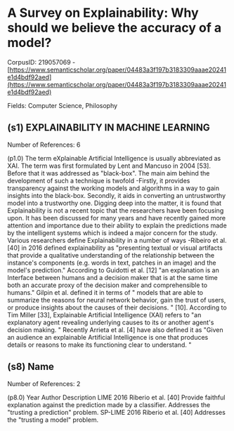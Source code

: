 # A Survey on Explainability: Why should we believe the accuracy of a model?

CorpusID: 219057069 - [https://www.semanticscholar.org/paper/04483a3f197b3183309aaae20241e1d4bdf92aed](https://www.semanticscholar.org/paper/04483a3f197b3183309aaae20241e1d4bdf92aed)

Fields: Computer Science, Philosophy

## (s1) EXPLAINABILITY IN MACHINE LEARNING
Number of References: 6

(p1.0) The term eXplainable Artificial Intelligence is usually abbreviated as XAI. The term was first formulated by Lent and Mancuso in 2004 [53]. Before that it was addressed as "black-box". The main aim behind the development of such a technique is twofold -Firstly, it provides transparency against the working models and algorithms in a way to gain insights into the black-box. Secondly, it aids in converting an untrustworthy model into a trustworthy one. Digging deep into the matter, it is found that Explainability is not a recent topic that the researchers have been focusing upon. It has been discussed for many years and have recently gained more attention and importance due to their ability to explain the predictions made by the intelligent systems which is indeed a major concern for the study. Various researchers define Explainability in a number of ways -Ribeiro et al. [40] in 2016 defined explainability as "presenting textual or visual artifacts that provide a qualitative understanding of the relationship between the instance's components (e.g. words in text, patches in an image) and the model's prediction." According to Guidotti et al. [12] "an explanation is an Interface between humans and a decision maker that is at the same time both an accurate proxy of the decision maker and comprehensible to humans." Gilpin et al. defined it in terms of " models that are able to summarize the reasons for neural network behavior, gain the trust of users, or produce insights about the causes of their decisions. " [10]. According to Tim Miller [33], Explainable Artificial Intelligence (XAI) refers to "an explanatory agent revealing underlying causes to its or another agent's decision making. " Recently Arrieta et al. [4] have also defined it as "Given an audience an explainable Artificial Intelligence is one that produces details or reasons to make its functioning clear to understand. "
## (s8) Name
Number of References: 2

(p8.0) Year Author Description LIME 2016 Riberio et al. [40] Provide faithful explanation against the prediction made by a classifier. Addresses the "trusting a prediction" problem. SP-LIME 2016 Riberio et al. [40] Addresses the "trusting a model" problem.
